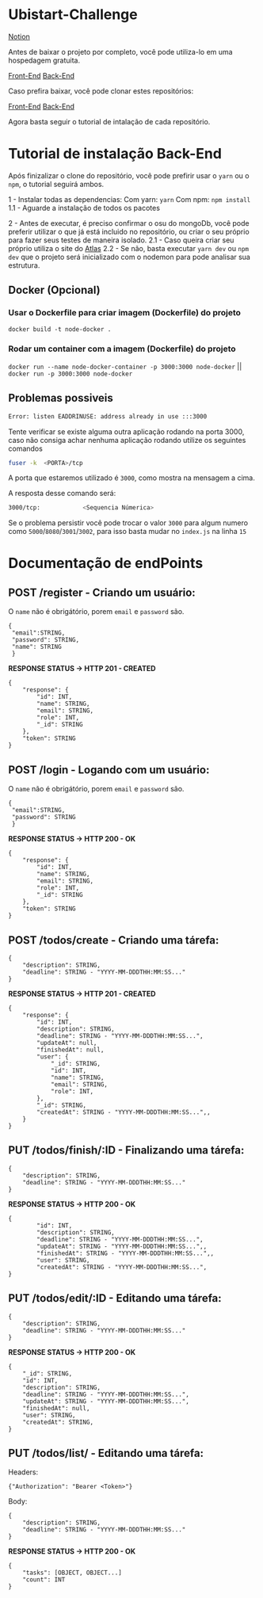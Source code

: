 # Ubistart-Challenge

[Notion](https://moored-cloth-8a0.notion.site/Ubistart-a173c1efa6e24ffe8d5e8b4efb754db4)

Antes de baixar o projeto por completo, você pode utiliza-lo em uma hospedagem gratuita.

[Front-End](https://ubistart-front.vercel.app/)
[Back-End](https://ubistart-node-mongodb.herokuapp.com/)

Caso prefira baixar, você pode clonar estes repositórios:

[Front-End](https://github.com/LeandroLino/UbistartFront)
[Back-End](https://github.com/LeandroLino/Ubistart-Challenge)

Agora basta seguir o tutorial de intalação de cada repositório.

# Tutorial de instalação Back-End

Após finizalizar o clone do repositório, você pode prefirir usar o `yarn` ou o `npm`, o tutorial seguirá ambos.

1 - Instalar todas as dependencias:
    Com yarn: 
    `yarn`
     Com npm: 
    `npm install`
    1.1 - Aguarde a instalação de todos os pacotes

2 - Antes de executar, é preciso confirmar o osu do mongoDb, você pode preferir utilizar o que já está incluido no repositório, 
ou criar o seu próprio para fazer seus testes de maneira isolado.
 2.1 - Caso queira criar seu próprio utiliza o site do [Atlas](https://cloud.mongodb.com/)
 2.2 - Se não, basta executar `yarn dev` ou `npm dev` que o projeto será inicializado com o nodemon para pode analisar sua estrutura.
 
 ## Docker (Opcional)
 
 ### Usar o Dockerfile para criar imagem (Dockerfile) do projeto

```docker build -t node-docker .```

### Rodar um container com a imagem (Dockerfile) do projeto

```docker run --name node-docker-container -p 3000:3000 node-docker``` || ```docker run -p 3000:3000 node-docker ```
 
 ## Problemas possiveis

```bash
Error: listen EADDRINUSE: address already in use :::3000
```

Tente verificar se existe alguma outra aplicação rodando na porta 3000, caso não consiga achar nenhuma
aplicação rodando utilize os seguintes comandos

```bash
fuser -k  <PORTA>/tcp
```
A porta que estaremos utilizado é `3000`, como mostra na mensagem a cima.

A resposta desse comando será:

```bash
3000/tcp:            <Sequencia Númerica>
```
Se o problema persistir você pode trocar o valor `3000` para algum numero como `5000`/`8080`/`3001`/`3002`, para isso basta mudar no `index.js` na linha `15`


# Documentação de endPoints

## POST /register - Criando um usuário:
O `name` não é obrigátório, porem `email` e `password` são.
```
{
 "email":STRING,
 "password": STRING,
 "name": STRING
 }
```
**RESPONSE STATUS -> HTTP 201 - CREATED**
```
{
	"response": {
		"id": INT,
		"name": STRING,
		"email": STRING,
		"role": INT,
		"_id": STRING
	},
	"token": STRING
}
```

## POST /login - Logando com um usuário:
O `name` não é obrigátório, porem `email` e `password` são.
```
{
 "email":STRING,
 "password": STRING
 }
```
**RESPONSE STATUS -> HTTP 200 - OK**
```
{
	"response": {
		"id": INT,
		"name": STRING,
		"email": STRING,
		"role": INT,
		"_id": STRING
	},
	"token": STRING
}
```

## POST /todos/create - Criando uma tárefa:

```
{
	"description": STRING,
	"deadline": STRING - "YYYY-MM-DDDTHH:MM:SS..."
}
```

**RESPONSE STATUS -> HTTP 201 - CREATED**

```
{
	"response": {
		"id": INT,
		"description": STRING,
		"deadline": STRING - "YYYY-MM-DDDTHH:MM:SS...",
		"updateAt": null,
		"finishedAt": null,
		"user": {
			"_id": STRING,
			"id": INT,
			"name": STRING,
			"email": STRING,
			"role": INT,
		},
		"_id": STRING,
		"createdAt": STRING - "YYYY-MM-DDDTHH:MM:SS...",,
	}
}
```


## PUT /todos/finish/:ID - Finalizando uma tárefa:

```
{
	"description": STRING,
	"deadline": STRING - "YYYY-MM-DDDTHH:MM:SS..."
}
```

**RESPONSE STATUS -> HTTP 200 - OK**

```
{
		"id": INT,
		"description": STRING,
		"deadline": STRING - "YYYY-MM-DDDTHH:MM:SS...",
		"updateAt": STRING - "YYYY-MM-DDDTHH:MM:SS...",,
		"finishedAt": STRING - "YYYY-MM-DDDTHH:MM:SS...",,
		"user": STRING,
		"createdAt": STRING - "YYYY-MM-DDDTHH:MM:SS...",
}
```

## PUT /todos/edit/:ID - Editando uma tárefa:

```
{
	"description": STRING,
	"deadline": STRING - "YYYY-MM-DDDTHH:MM:SS..."
}
```

**RESPONSE STATUS -> HTTP 200 - OK**

```
{
	"_id": STRING,
	"id": INT,
	"description": STRING,
	"deadline": STRING - "YYYY-MM-DDDTHH:MM:SS...",
	"updateAt": STRING - "YYYY-MM-DDDTHH:MM:SS...",
	"finishedAt": null,
	"user": STRING,
	"createdAt": STRING,
}
```


## PUT /todos/list/ - Editando uma tárefa:

Headers:
```
{"Authorization": "Bearer <Token>"}
```

Body:

```
{
	"description": STRING,
	"deadline": STRING - "YYYY-MM-DDDTHH:MM:SS..."
}
```

**RESPONSE STATUS -> HTTP 200 - OK**

```
{
	"tasks": [OBJECT, OBJECT...]
	"count": INT
}
```


